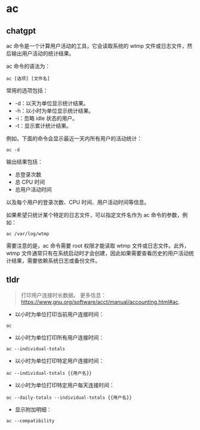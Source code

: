 # ac 
## chatgpt 
ac 命令是一个计算用户活动的工具，它会读取系统的 wtmp 文件或日志文件，然后输出用户活动的统计结果。

ac 命令的语法为：

```
ac [选项] [文件名]
```

常用的选项包括：

- -d：以天为单位显示统计结果。
- -h：以小时为单位显示统计结果。
- -i：忽略 idle 状态的用户。
- -t：显示累计统计结果。

例如，下面的命令会显示最近一天内所有用户的活动统计：

```
ac -d
```

输出结果包括：

- 总登录次数
- 总 CPU 时间
- 总用户活动时间

以及每个用户的登录次数、CPU 时间、用户活动时间等信息。

如果希望只统计某个特定的日志文件，可以指定文件名作为 ac 命令的参数，例如：

```
ac /var/log/wtmp
```

需要注意的是，ac 命令需要 root 权限才能读取 wtmp 文件或日志文件。此外，wtmp 文件通常只有在系统启动时才会创建，因此如果需要查看历史的用户活动统计结果，需要依赖系统日志或备份文件。 

## tldr 
 
> 打印用户连接时长数据。
> 更多信息：<https://www.gnu.org/software/acct/manual/accounting.html#ac>.

- 以小时为单位打印当前用户连接时间：

`ac`

- 以小时为单位打印所有用户连接时间：

`ac --individual-totals`

- 以小时为单位打印特定用户连接时间：

`ac --individual-totals {{用户名}}`

- 以小时为单位打印特定用户每天连接时间：

`ac --daily-totals --individual-totals {{用户名}}`

- 显示附加明细：

`ac --compatibility`
